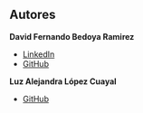 
## Autores 
**David Fernando Bedoya Ramirez**
- [LinkedIn](https://www.linkedin.com/in/david-fernando-bedoya-ramirez-261b86352)  
- [GitHub](https://github.com/fernando-bedoya) 

**Luz Alejandra López Cuayal**
- [GitHub](https://github.com/Cherrysoospace) 

